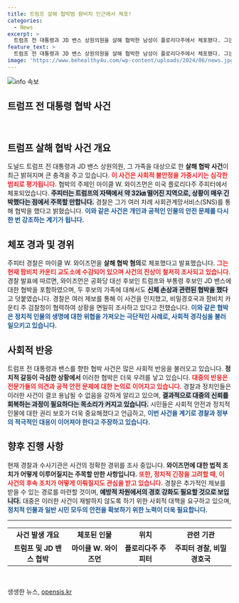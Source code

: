 ```yaml
---
title: 트럼프 살해 협박범 팜비치 인근에서 체포!
categories:
  - News
excerpt: >
  트럼프 전 대통령과 JD 밴스 상원의원을 살해 협박한 남성이 플로리다주에서 체포됐다. 그는 소셜 미디어를 통해 두 후보와 가족에 대한 폭력적인 메시지를 보냈으며, 현재 수감 중이다. 이 사건의 배경과 여파에 대해 알아보자!
feature_text: >
  트럼프 전 대통령과 JD 밴스 상원의원을 살해 협박한 남성이 플로리다주에서 체포됐다. 그는 소셜 미디어를 통해 두 후보와 가족에 대한 폭력적인 메시지를 보냈으며, 현재 수감 중이다. 이 사건의 배경과 여파에 대해 알아보자!
image: 'https://www.behealthy4u.com/wp-content/uploads/2024/06/news.jpg'
---
```


<p><img src="https://www.behealthy4u.com/wp-content/uploads/2024/06/news.jpg" alt="info 속보" /></p>

<h2 data-ke-size="size26">트럼프 전 대통령 협박 사건</h2>

<p data-ke-size="size16">&nbsp;</p>

<h2 data-ke-size="size26">트럼프 살해 협박 사건 개요</h2>

<p data-ke-size="size16">도널드 트럼프 전 대통령과 JD 밴스 상원의원, 그 가족을 대상으로 한 <b>살해 협박 사건</b>이 최근 밝혀지며 큰 충격을 주고 있습니다. <b><span style="color: #ee2323;">이 사건은 사회적 불안정을 가중시키는 심각한 범죄로 평가됩니다.</span></b> 협박의 주체인 마이클 W. 와이즈먼은 미국 플로리다주 주피터에서 체포되었습니다. <b><span style="background-color: #21538527;">주피터는 트럼프의 자택에서 약 32㎞ 떨어진 지역으로, 상황이 매우 긴박했다는 점에서 주목할 만합니다.</span></b> 경찰은 그가 여러 차례 사회관계망서비스(SNS)를 통해 협박을 했다고 밝혔습니다. <b><span style="color: #1a5490;">이와 같은 사건은 개인과 공적인 인물의 안전 문제를 다시 한 번 강조하는 계기가 됩니다.</span></b> </p>

<h2 data-ke-size="size26">체포 경과 및 경위</h2>

<p data-ke-size="size16">주피터 경찰은 마이클 W. 와이즈먼을 <b>살해 협박 혐의</b>로 체포했다고 발표했습니다. <b><span style="color: #ee2323;">그는 현재 팜비치 카운티 교도소에 수감되어 있으며 사건의 진상이 철저히 조사되고 있습니다.</span></b> 경찰 발표에 따르면, 와이즈먼은 공화당 대선 후보인 트럼프와 부통령 후보인 JD 밴스에 대한 협박을 포함하였으며, 두 후보의 가족에 대해서도 <b><span style="background-color: #21538527;">신체 손상과 관련된 협박을 했다</span></b>고 덧붙였습니다. 경찰은 여러 제보를 통해 이 사건을 인지했고, 비밀경호국과 팜비치 카운티 주 검찰청이 협력하여 상황을 면밀히 조사하고 있다고 전했습니다. <b><span style="color: #1a5490;">이와 같은 협박은 정치적 인물의 생명에 대한 위협을 가져오는 극단적인 사례로, 사회적 경각심을 불러일으키고 있습니다.</span></b> </p>

<h2 data-ke-size="size26">사회적 반응</h2>

<p data-ke-size="size16">트럼프 전 대통령과 밴스를 향한 협박 사건은 많은 사회적 반응을 불러오고 있습니다. <b>정치적 갈등이 극심한 상황에서</b> 이러한 협박은 더욱 우려를 낳고 있습니다. <b><span style="color: #ee2323;">대중의 반응은 전문가들의 의견과 공적 안전 문제에 대한 논의로 이어지고 있습니다.</span></b> 경찰과 정치인들은 이러한 사건이 결코 용납될 수 없음을 강하게 알리고 있으며, <b><span style="background-color: #21538527;">결과적으로 대중의 신뢰를 회복하는 과정이 필요하다는 목소리가 커지고 있습니다.</span></b> 시민들은 사회적 안전과 정치적 인물에 대한 권리 보호가 더욱 중요해졌다고 언급하고, <b><span style="color: #1a5490;">이번 사건을 계기로 경찰과 정부의 적극적인 대응이 이어져야 한다고 주장하고 있습니다.</span></b> </p>

<h2 data-ke-size="size26">향후 진행 사항</h2>

<p data-ke-size="size16">현재 경찰과 수사기관은 사건의 정확한 경위를 조사 중입니다. <b>와이즈먼에 대한 법적 조치가 어떻게 이루어질지는 주목할 만한 사항입니다.</b> <b><span style="color: #ee2323;">또한, 정치적 긴장을 고려할 때, 이 사건의 후속 조치가 어떻게 이뤄질지도 관심을 받고 있습니다.</span></b> 경찰은 추가적인 제보를 받을 수 있는 경로를 마련할 것이며, <b><span style="background-color: #21538527;">예방적 차원에서의 경호 강화도 필요할 것으로 보입니다.</span></b> 대중은 이러한 사건이 재발하지 않도록 하기 위한 사회적 대책을 요구하고 있으며, <b><span style="color: #1a5490;">정치적 인물과 일반 시민 모두의 안전을 확보하기 위한 노력이 더욱 필요합니다.</span></b> </p>

<hr>

<table style="width: 100%; border-collapse: collapse;">
<tr>
<td style="text-align: center; height: 17px;"><b>사건 발생 개요</b></td>
<td style="text-align: center; height: 17px;"><b>체포된 인물</b></td>
<td style="text-align: center; height: 17px;"><b>위치</b></td>
<td style="text-align: center; height: 17px;"><b>관련 기관</b></td>
</tr>
<tr>
<td style="text-align: center; height: 17px;"><b>트럼프 및 JD 밴스 협박</b></td>
<td style="text-align: center; height: 17px;"><b>마이클 W. 와이즈먼</b></td>
<td style="text-align: center; height: 17px;"><b>플로리다주 주피터</b></td>
<td style="text-align: center; height: 17px;"><b>주피터 경찰, 비밀경호국</b></td>
</tr>
</table>

<p data-ke-size="size16">&nbsp;</p>
생생한 뉴스, <a href="https://opensis.kr" rel="dofollow">opensis.kr</a>


